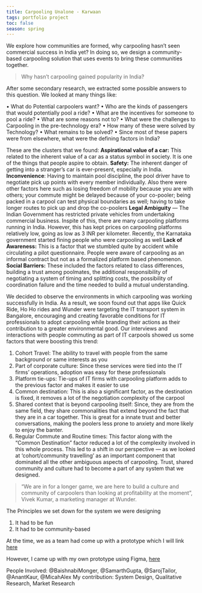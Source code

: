 ```yaml
---
title: Carpooling Unalone - Karwaan
tags: portfolio project
toc: false
season: spring
---
```


We explore how communities are formed, why carpooling hasn’t seen commercial success in India yet? In doing so, we design a community-based carpooling solution that uses events to bring these communities together.

>Why hasn’t carpooling gained popularity in India?

After some secondary research, we extracted some possible answers to this question. We looked at many things like:

•	What do Potential carpoolers want?
•	Who are the kinds of passengers that would potentially pool a ride?
•	What are the incentives for someone to pool a ride?
•	What are some reasons not to?
•	What were the challenges to Carpooling in the pre-technology era?
•	How many of these were solved by Technology?
•	What remains to be solved?
•	Since most of these papers were from elsewhere, what were the defining factors in India?

These are the clusters that we found:
**Aspirational value of a car:** This related to the inherent value of a car as a status symbol in society. It is one of the things that people aspire to obtain.
**Safety:** The inherent danger of getting into a stranger’s car is ever-present, especially in India.
**Inconvenience**: Having to maintain pool discipline, the pool driver have to negotiate pick up points with every member individually. Also there were other factors here such as losing freedom of mobility because you are with others; your commute might be delayed because of your co-pooler; being packed in a carpool can test physical boundaries as well; having to take longer routes to pick up and drop the co-poolers
**Legal Ambiguity** — The Indian Government has restricted private vehicles from undertaking commercial business. Inspite of this, there are many carpooling platforms running in India. However, this has kept prices on carpooling platforms relatively low, going as low as 3 INR per kilometer. Recently, the Karnataka government started fining people who were carpooling as well
**Lack of Awareness:** This is a factor that we stumbled quite by accident while circulating a pilot questionnaire. People were aware of carpooling as an informal contract but not as a formalized platform based phenomenon.
**Social Barriers:** These included the factors related to class differences, building a trust among poolmates, the additional responsibility of negotiating a system of timing and splitting costs, the possibility of coordination failure and the time needed to build a mutual understanding.

We decided to observe the environments in which carpooling was working successfully in India. As a result, we soon found out that apps like Quick Ride, Ho Ho rides and Wunder were targeting the IT transport system in Bangalore, encouraging and creating favorable conditions for IT professionals to adopt carpooling while branding their actions as their contribution to a greater environmental good.
Our interviews and interactions with people commuting as part of IT carpools showed us some factors that were boosting this trend:
1. Cohort Travel: The ability to travel with people from the same background or same interests as you
2. Part of corporate culture: Since these services were tied into the IT firms’ operations, adoption was easy for these professionals
3. Platform tie-ups: Tie-ups of IT firms with carpooling platform adds to the previous factor and makes it easier to use
4. Common destination: This is also a significant factor, as the destination is fixed, it removes a lot of the negotiation complexity of the carpool
5. Shared context that is beyond carpooling itself: Since, they are from the same field, they share commonalities that extend beyond the fact that they are in a car together. This is great for a innate trust and better conversations, making the poolers less prone to anxiety and more likely to enjoy the banter.
6. Regular Commute and Routine times: This factor along with the “Common Destination” factor reduced a lot of the complexity involved in this whole process.
This led to a shift in our perspective — as we looked at ‘cohort/community travelling’ as an important component that dominated all the other ambiguous aspects of carpooling. Trust, shared community and culture had to become a part of any system that we designed.

>“We are in for a longer game, we are here to build a culture and community of carpoolers than looking at profitability at the moment”,
Vivek Kumar, a marketing manager at Wunder.

The Principles we set down for the system we were designing
1.	It had to be fun
2.	It had to be community-based

At the time, we as a team had come up with a prototype which I will link [here](https://medium.com/exploring-ride-sharing-systems-at-scale/creating-a-community-based-carpooling-system-afbac6b732cb)

However, I came up with my own prototype using Figma, [here](https://www.figma.com/file/lGZklLSlFA2yjPxmcyykud/Karwaan?node-id=1%3A2318)

People Involved: @BaishnabiMonger, @SamarthGupta, @SarojTailor, @AnantKaur, @MicahAlex
My contribution: System Design, Qualitative Research, Market Research